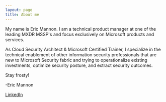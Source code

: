 ```yaml
---
layout: page
title: About me
---
```

My name is Eric Mannon. I am a technical product manager at one of the leading MXDR MSSP's and focus exclusively on Microsoft products and services. 

As Cloud Security Architect & Microsoft Certified Trainer, I specialize in the technical enablement of other information security professionals that are new to Microsoft Security fabric and trying to operationalize existing investments, optimize security posture, and extract security outcomes. 

Stay frosty!

-Eric Mannon

[LinkedIn](https://www.linkedin.com/in/emannon)

